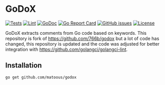 GoDoX
===

[![Tests](https://github.com/matoous/godox/workflows/.github/workflows/test.yml/badge.svg)](https://github.com/matoous/godox/actions) 
[![Lint](https://github.com/matoous/godox/workflows/.github/workflows/lint.yml/badge.svg)](https://github.com/matoous/godox/actions) 
[![GoDoc](https://godoc.org/github.com/matoous/godox?status.svg)](https://godoc.org/github.com/matoous/godox)
[![Go Report Card](https://goreportcard.com/badge/github.com/matoous/godox)](https://goreportcard.com/report/github.com/matoous/godox)
[![GitHub issues](https://img.shields.io/github/issues/matoous/godox.svg)](https://github.com/matoous/godox/issues)
[![License](https://img.shields.io/badge/license-MIT%20License-blue.svg)](https://github.com/matoous/godox/LICENSE)

GoDoX extracts comments from Go code based on keywords. This repository is fork of https://github.com/766b/godox
but a lot of code has changed, this repository is updated and the code was adjusted for better integration with 
https://github.com/golangci/golangci-lint.

Installation
---

    go get github.com/matoous/godox
